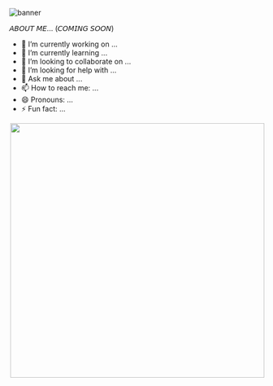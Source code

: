 ![banner](https://i.ibb.co/phdG4KY/README-md-MAtheus-Barbosa-Almeida-1.gif)



𝘈𝘉𝘖𝘜𝘛 𝘔𝘌... (𝘊𝘖𝘔𝘐𝘕𝘎 𝘚𝘖𝘖𝘕) 



- 🔭 I’m currently working on ...
- 🌱 I’m currently learning ...
- 👯 I’m looking to collaborate on ...
- 🤔 I’m looking for help with ...
- 💬 Ask me about ...
- 📫 How to reach me: ...
- 😄 Pronouns: ...
- ⚡ Fun fact: ...


<p align="center"><img src="https://github-readme-stats.vercel.app/api?username=MatheusB2002&show_icons=true&theme=midnight-purple" width=500> 
